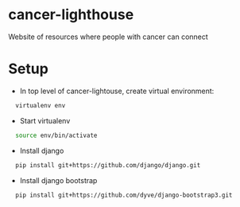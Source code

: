 cancer-lighthouse
=================

Website of resources where people with cancer can connect

Setup
=====

* In top level of cancer-lightouse, create virtual environment:
```bash
  virtualenv env
```

* Start virtualenv
```bash
  source env/bin/activate
```

* Install django
```bash
  pip install git+https://github.com/django/django.git
```
  
* Install django bootstrap
```
  pip install git+https://github.com/dyve/django-bootstrap3.git
``` 

